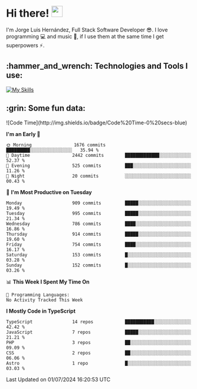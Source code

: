 <h1 align="left">
 <abc>
  <br>Hi there! <img src="https://user-images.githubusercontent.com/42378118/110234147-e3259600-7f4e-11eb-95be-0c4047144dea.gif" width="30"><br>
 </abc>
</h1>

I'm Jorge Luis Hernández, Full Stack Software Developer :sunglasses:. I love programming :computer: and music :musical_score:, if I use them at the same time I get superpowers :zap:. 


<h2 align="left">:hammer_and_wrench: Technologies and Tools I use:</h2>

[![My Skills](https://skillicons.dev/icons?i=js,ts,html,css,py,vue,react,next,nest,postgres,mysql)](https://skillicons.dev)

<h2 align="left">:grin: Some fun data:</h2>
<!--START_SECTION:waka-->
![Code Time](http://img.shields.io/badge/Code%20Time-0%20secs-blue)

**I'm an Early 🐤** 

```text
🌞 Morning                1676 commits        █████████░░░░░░░░░░░░░░░░   35.94 % 
🌆 Daytime                2442 commits        █████████████░░░░░░░░░░░░   52.37 % 
🌃 Evening                525 commits         ███░░░░░░░░░░░░░░░░░░░░░░   11.26 % 
🌙 Night                  20 commits          ░░░░░░░░░░░░░░░░░░░░░░░░░   00.43 % 
```
📅 **I'm Most Productive on Tuesday** 

```text
Monday                   909 commits         █████░░░░░░░░░░░░░░░░░░░░   19.49 % 
Tuesday                  995 commits         █████░░░░░░░░░░░░░░░░░░░░   21.34 % 
Wednesday                786 commits         ████░░░░░░░░░░░░░░░░░░░░░   16.86 % 
Thursday                 914 commits         █████░░░░░░░░░░░░░░░░░░░░   19.60 % 
Friday                   754 commits         ████░░░░░░░░░░░░░░░░░░░░░   16.17 % 
Saturday                 153 commits         █░░░░░░░░░░░░░░░░░░░░░░░░   03.28 % 
Sunday                   152 commits         █░░░░░░░░░░░░░░░░░░░░░░░░   03.26 % 
```


📊 **This Week I Spent My Time On** 

```text
💬 Programming Languages: 
No Activity Tracked This Week
```

**I Mostly Code in TypeScript** 

```text
TypeScript               14 repos            ███████████░░░░░░░░░░░░░░   42.42 % 
JavaScript               7 repos             █████░░░░░░░░░░░░░░░░░░░░   21.21 % 
PHP                      3 repos             ██░░░░░░░░░░░░░░░░░░░░░░░   09.09 % 
CSS                      2 repos             ██░░░░░░░░░░░░░░░░░░░░░░░   06.06 % 
Astro                    1 repo              █░░░░░░░░░░░░░░░░░░░░░░░░   03.03 % 
```




 Last Updated on 01/07/2024 16:20:53 UTC
<!--END_SECTION:waka-->
